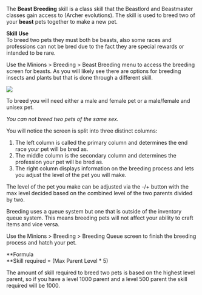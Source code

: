 The **Beast Breeding** skill is a class skill that the Beastlord and Beastmaster classes gain access to (Archer evolutions). The skill is used to breed two of your **beast** pets together to make a new pet.

**Skill Use**  
To breed two pets they must both be beasts, also some races and professions can not be bred due to the fact they are special rewards or intended to be rare.

Use the Minions > Breeding > Beast Breeding menu to access the breeding screen for beasts. As you will likely see there are options for breeding insects and plants but that is done through a different skill.

[![](https://lohcdn.com/images/t_beastbreeding.jpg)](https://lohcdn.com/images/beastbreeding.jpg)

To breed you will need either a male and female pet or a male/female and unisex pet.

_You can not breed two pets of the same sex._

You will notice the screen is split into three distinct columns:

1.  The left column is called the primary column and determines the end race your pet will be bred as.
2.  The middle column is the secondary column and determines the profession your pet will be bred as.
3.  The right column displays information on the breeding process and lets you adjust the level of the pet you will make.

The level of the pet you make can be adjusted via the -/+ button with the max level decided based on the combined level of the two parents divided by two.

Breeding uses a queue system but one that is outside of the inventory queue system. This means breeding pets will not affect your ability to craft items and vice versa.

Use the Minions > Breeding > Breeding Queue screen to finish the breeding process and hatch your pet.

**Formula  
**Skill required = (Max Parent Level \* 5)

The amount of skill required to breed two pets is based on the highest level parent, so if you have a level 1000 parent and a level 500 parent the skill required will be 1000.